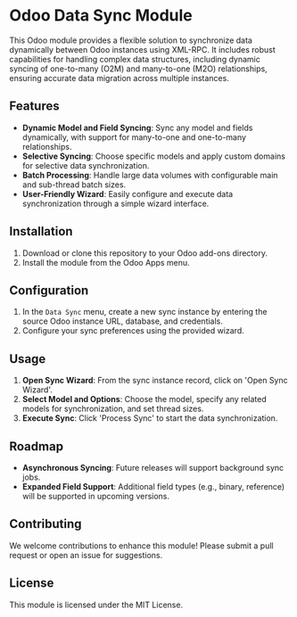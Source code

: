 # Odoo Data Sync Module

This Odoo module provides a flexible solution to synchronize data dynamically between Odoo instances using XML-RPC. It includes robust capabilities for handling complex data structures, including dynamic syncing of one-to-many (O2M) and many-to-one (M2O) relationships, ensuring accurate data migration across multiple instances.

## Features
- **Dynamic Model and Field Syncing**: Sync any model and fields dynamically, with support for many-to-one and one-to-many relationships.
- **Selective Syncing**: Choose specific models and apply custom domains for selective data synchronization.
- **Batch Processing**: Handle large data volumes with configurable main and sub-thread batch sizes.
- **User-Friendly Wizard**: Easily configure and execute data synchronization through a simple wizard interface.

## Installation
1. Download or clone this repository to your Odoo add-ons directory.
2. Install the module from the Odoo Apps menu.

## Configuration
1. In the `Data Sync` menu, create a new sync instance by entering the source Odoo instance URL, database, and credentials.
2. Configure your sync preferences using the provided wizard.

## Usage
1. **Open Sync Wizard**: From the sync instance record, click on 'Open Sync Wizard'.
2. **Select Model and Options**: Choose the model, specify any related models for synchronization, and set thread sizes.
3. **Execute Sync**: Click 'Process Sync' to start the data synchronization.

## Roadmap
- **Asynchronous Syncing**: Future releases will support background sync jobs.
- **Expanded Field Support**: Additional field types (e.g., binary, reference) will be supported in upcoming versions.

## Contributing
We welcome contributions to enhance this module! Please submit a pull request or open an issue for suggestions.

## License
This module is licensed under the MIT License.
